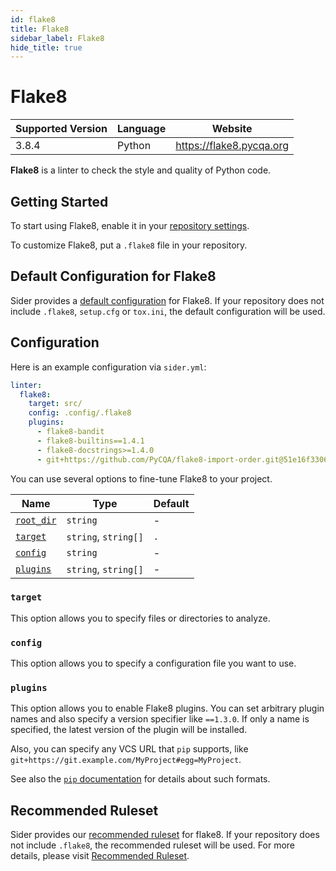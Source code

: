 ```yaml
---
id: flake8
title: Flake8
sidebar_label: Flake8
hide_title: true
---
```


# Flake8

| Supported Version | Language | Website                  |
| ----------------- | -------- | ------------------------ |
| 3.8.4             | Python   | https://flake8.pycqa.org |

**Flake8** is a linter to check the style and quality of Python code.

## Getting Started

To start using Flake8, enable it in your [repository settings](../../getting-started/repository-settings.md).

To customize Flake8, put a `.flake8` file in your repository.

## Default Configuration for Flake8

Sider provides a [default configuration](https://github.com/sider/runners/blob/master/images/flake8/sider_config.ini) for Flake8.
If your repository does not include `.flake8`, `setup.cfg` or `tox.ini`, the default configuration will be used.

## Configuration

Here is an example configuration via `sider.yml`:

```yaml
linter:
  flake8:
    target: src/
    config: .config/.flake8
    plugins:
      - flake8-bandit
      - flake8-builtins==1.4.1
      - flake8-docstrings>=1.4.0
      - git+https://github.com/PyCQA/flake8-import-order.git@51e16f33065512afa1a85a20b2c2d3be768f78ea
```

You can use several options to fine-tune Flake8 to your project.

| Name                                                                                  | Type                 | Default |
| ------------------------------------------------------------------------------------- | -------------------- | ------- |
| [`root_dir`](../../getting-started/custom-configuration.md#linteranalyzer_idroot_dir) | `string`             | -       |
| [`target`](#target)                                                                   | `string`, `string[]` | `.`     |
| [`config`](#config)                                                                   | `string`             | -       |
| [`plugins`](#plugins)                                                                 | `string`, `string[]` | -       |

### `target`

This option allows you to specify files or directories to analyze.

### `config`

This option allows you to specify a configuration file you want to use.

### `plugins`

This option allows you to enable Flake8 plugins. You can set arbitrary plugin names and also specify a version specifier like `==1.3.0`.
If only a name is specified, the latest version of the plugin will be installed.

Also, you can specify any VCS URL that `pip` supports, like `git+https://git.example.com/MyProject#egg=MyProject`.

See also the [`pip` documentation](https://pip.pypa.io/en/stable/reference/pip_install/) for details about such formats.

## Recommended Ruleset

Sider provides our [recommended ruleset](https://github.com/sider/runners/blob/master/images/flake8/sider_recommended_flake8.ini) for flake8. If your repository does not include `.flake8`, the recommended ruleset will be used. For more details, please visit [Recommended Ruleset](../../getting-started/recommended-rules.md).
